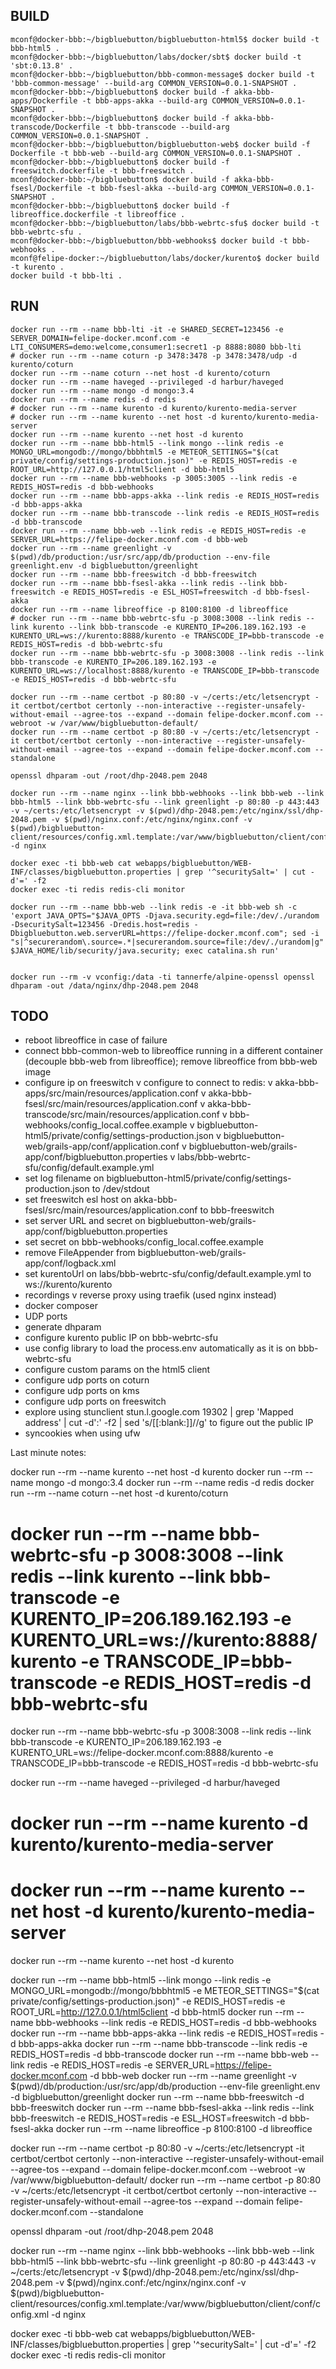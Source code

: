 ## BUILD
```
mconf@docker-bbb:~/bigbluebutton/bigbluebutton-html5$ docker build -t bbb-html5 .
mconf@docker-bbb:~/bigbluebutton/labs/docker/sbt$ docker build -t 'sbt:0.13.8' .
mconf@docker-bbb:~/bigbluebutton/bbb-common-message$ docker build -t 'bbb-common-message' --build-arg COMMON_VERSION=0.0.1-SNAPSHOT .
mconf@docker-bbb:~/bigbluebutton$ docker build -f akka-bbb-apps/Dockerfile -t bbb-apps-akka --build-arg COMMON_VERSION=0.0.1-SNAPSHOT .
mconf@docker-bbb:~/bigbluebutton$ docker build -f akka-bbb-transcode/Dockerfile -t bbb-transcode --build-arg COMMON_VERSION=0.0.1-SNAPSHOT .
mconf@docker-bbb:~/bigbluebutton/bigbluebutton-web$ docker build -f Dockerfile -t bbb-web --build-arg COMMON_VERSION=0.0.1-SNAPSHOT .
mconf@docker-bbb:~/bigbluebutton$ docker build -f freeswitch.dockerfile -t bbb-freeswitch .
mconf@docker-bbb:~/bigbluebutton$ docker build -f akka-bbb-fsesl/Dockerfile -t bbb-fsesl-akka --build-arg COMMON_VERSION=0.0.1-SNAPSHOT .
mconf@docker-bbb:~/bigbluebutton$ docker build -f libreoffice.dockerfile -t libreoffice .
mconf@docker-bbb:~/bigbluebutton/labs/bbb-webrtc-sfu$ docker build -t bbb-webrtc-sfu .
mconf@docker-bbb:~/bigbluebutton/bbb-webhooks$ docker build -t bbb-webhooks .
mconf@felipe-docker:~/bigbluebutton/labs/docker/kurento$ docker build -t kurento .
docker build -t bbb-lti .
```

## RUN
```
docker run --rm --name bbb-lti -it -e SHARED_SECRET=123456 -e SERVER_DOMAIN=felipe-docker.mconf.com -e LTI_CONSUMERS=demo:welcome,consumer1:secret1 -p 8888:8080 bbb-lti
# docker run --rm --name coturn -p 3478:3478 -p 3478:3478/udp -d kurento/coturn
docker run --rm --name coturn --net host -d kurento/coturn
docker run --rm --name haveged --privileged -d harbur/haveged
docker run --rm --name mongo -d mongo:3.4
docker run --rm --name redis -d redis
# docker run --rm --name kurento -d kurento/kurento-media-server
# docker run --rm --name kurento --net host -d kurento/kurento-media-server
docker run --rm --name kurento --net host -d kurento
docker run --rm --name bbb-html5 --link mongo --link redis -e MONGO_URL=mongodb://mongo/bbbhtml5 -e METEOR_SETTINGS="$(cat private/config/settings-production.json)" -e REDIS_HOST=redis -e ROOT_URL=http://127.0.0.1/html5client -d bbb-html5
docker run --rm --name bbb-webhooks -p 3005:3005 --link redis -e REDIS_HOST=redis -d bbb-webhooks
docker run --rm --name bbb-apps-akka --link redis -e REDIS_HOST=redis -d bbb-apps-akka
docker run --rm --name bbb-transcode --link redis -e REDIS_HOST=redis -d bbb-transcode
docker run --rm --name bbb-web --link redis -e REDIS_HOST=redis -e SERVER_URL=https://felipe-docker.mconf.com -d bbb-web
docker run --rm --name greenlight -v $(pwd)/db/production:/usr/src/app/db/production --env-file greenlight.env -d bigbluebutton/greenlight
docker run --rm --name bbb-freeswitch -d bbb-freeswitch
docker run --rm --name bbb-fsesl-akka --link redis --link bbb-freeswitch -e REDIS_HOST=redis -e ESL_HOST=freeswitch -d bbb-fsesl-akka
docker run --rm --name libreoffice -p 8100:8100 -d libreoffice
# docker run --rm --name bbb-webrtc-sfu -p 3008:3008 --link redis --link kurento --link bbb-transcode -e KURENTO_IP=206.189.162.193 -e KURENTO_URL=ws://kurento:8888/kurento -e TRANSCODE_IP=bbb-transcode -e REDIS_HOST=redis -d bbb-webrtc-sfu
docker run --rm --name bbb-webrtc-sfu -p 3008:3008 --link redis --link bbb-transcode -e KURENTO_IP=206.189.162.193 -e KURENTO_URL=ws://localhost:8888/kurento -e TRANSCODE_IP=bbb-transcode -e REDIS_HOST=redis -d bbb-webrtc-sfu

docker run --rm --name certbot -p 80:80 -v ~/certs:/etc/letsencrypt -it certbot/certbot certonly --non-interactive --register-unsafely-without-email --agree-tos --expand --domain felipe-docker.mconf.com --webroot -w /var/www/bigbluebutton-default/
docker run --rm --name certbot -p 80:80 -v ~/certs:/etc/letsencrypt -it certbot/certbot certonly --non-interactive --register-unsafely-without-email --agree-tos --expand --domain felipe-docker.mconf.com --standalone

openssl dhparam -out /root/dhp-2048.pem 2048

docker run --rm --name nginx --link bbb-webhooks --link bbb-web --link bbb-html5 --link bbb-webrtc-sfu --link greenlight -p 80:80 -p 443:443 -v ~/certs:/etc/letsencrypt -v $(pwd)/dhp-2048.pem:/etc/nginx/ssl/dhp-2048.pem -v $(pwd)/nginx.conf:/etc/nginx/nginx.conf -v $(pwd)/bigbluebutton-client/resources/config.xml.template:/var/www/bigbluebutton/client/conf/config.xml -d nginx

docker exec -ti bbb-web cat webapps/bigbluebutton/WEB-INF/classes/bigbluebutton.properties | grep '^securitySalt=' | cut -d'=' -f2
docker exec -ti redis redis-cli monitor

docker run --rm --name bbb-web --link redis -e -it bbb-web sh -c 'export JAVA_OPTS="$JAVA_OPTS -Djava.security.egd=file:/dev/./urandom -DsecuritySalt=123456 -Dredis.host=redis -Dbigbluebutton.web.serverURL=https://felipe-docker.mconf.com"; sed -i "s|^securerandom\.source=.*|securerandom.source=file:/dev/./urandom|g" $JAVA_HOME/lib/security/java.security; exec catalina.sh run'


docker run --rm -v vconfig:/data -ti tannerfe/alpine-openssl openssl dhparam -out /data/nginx/dhp-2048.pem 2048
```

## TODO
- reboot libreoffice in case of failure
- connect bbb-common-web to libreoffice running in a different container (decouple bbb-web from libreoffice); remove libreoffice from bbb-web image
- configure ip on freeswitch
v configure to connect to redis:
  v akka-bbb-apps/src/main/resources/application.conf
  v akka-bbb-fsesl/src/main/resources/application.conf
  v akka-bbb-transcode/src/main/resources/application.conf
  v bbb-webhooks/config_local.coffee.example
  v bigbluebutton-html5/private/config/settings-production.json
  v bigbluebutton-web/grails-app/conf/application.conf
  v bigbluebutton-web/grails-app/conf/bigbluebutton.properties
  v labs/bbb-webrtc-sfu/config/default.example.yml
- set log filename on bigbluebutton-html5/private/config/settings-production.json to /dev/stdout
- set freeswitch esl host on akka-bbb-fsesl/src/main/resources/application.conf to bbb-freeswitch
- set server URL and secret on bigbluebutton-web/grails-app/conf/bigbluebutton.properties
- set secret on bbb-webhooks/config_local.coffee.example
- remove FileAppender from bigbluebutton-web/grails-app/conf/logback.xml
- set kurentoUrl on labs/bbb-webrtc-sfu/config/default.example.yml to ws://kurento/kurento
- recordings
v reverse proxy using traefik (used nginx instead)
- docker composer
- UDP ports
- generate dhparam
- configure kurento public IP on bbb-webrtc-sfu
- use config library to load the process.env automatically as it is on bbb-webrtc-sfu
- configure custom params on the html5 client
- configure udp ports on coturn
- configure udp ports on kms
- configure udp ports on freeswitch
- explore using stunclient stun.l.google.com 19302 | grep 'Mapped address' | cut -d':' -f2 | sed 's/[[:blank:]]//g' to figure out the public IP
- syncookies when using ufw

Last minute notes:

docker run --rm --name kurento --net host -d kurento
docker run --rm --name mongo -d mongo:3.4
docker run --rm --name redis -d redis
docker run --rm --name coturn --net host -d kurento/coturn
# docker run --rm --name bbb-webrtc-sfu -p 3008:3008 --link redis --link kurento --link bbb-transcode -e KURENTO_IP=206.189.162.193 -e KURENTO_URL=ws://kurento:8888/kurento -e TRANSCODE_IP=bbb-transcode -e REDIS_HOST=redis -d bbb-webrtc-sfu
docker run --rm --name bbb-webrtc-sfu -p 3008:3008 --link redis --link bbb-transcode -e KURENTO_IP=206.189.162.193 -e KURENTO_URL=ws://felipe-docker.mconf.com:8888/kurento -e TRANSCODE_IP=bbb-transcode -e REDIS_HOST=redis -d bbb-webrtc-sfu



docker run --rm --name haveged --privileged -d harbur/haveged
# docker run --rm --name kurento -d kurento/kurento-media-server
# docker run --rm --name kurento --net host -d kurento/kurento-media-server
docker run --rm --name kurento --net host -d kurento

docker run --rm --name bbb-html5 --link mongo --link redis -e MONGO_URL=mongodb://mongo/bbbhtml5 -e METEOR_SETTINGS="$(cat private/config/settings-production.json)" -e REDIS_HOST=redis -e ROOT_URL=http://127.0.0.1/html5client -d bbb-html5
docker run --rm --name bbb-webhooks --link redis -e REDIS_HOST=redis -d bbb-webhooks
docker run --rm --name bbb-apps-akka --link redis -e REDIS_HOST=redis -d bbb-apps-akka
docker run --rm --name bbb-transcode --link redis -e REDIS_HOST=redis -d bbb-transcode
docker run --rm --name bbb-web --link redis -e REDIS_HOST=redis -e SERVER_URL=https://felipe-docker.mconf.com -d bbb-web
docker run --rm --name greenlight -v $(pwd)/db/production:/usr/src/app/db/production --env-file greenlight.env -d bigbluebutton/greenlight
docker run --rm --name bbb-freeswitch -d bbb-freeswitch
docker run --rm --name bbb-fsesl-akka --link redis --link bbb-freeswitch -e REDIS_HOST=redis -e ESL_HOST=freeswitch -d bbb-fsesl-akka
docker run --rm --name libreoffice -p 8100:8100 -d libreoffice

docker run --rm --name certbot -p 80:80 -v ~/certs:/etc/letsencrypt -it certbot/certbot certonly --non-interactive --register-unsafely-without-email --agree-tos --expand --domain felipe-docker.mconf.com --webroot -w /var/www/bigbluebutton-default/
docker run --rm --name certbot -p 80:80 -v ~/certs:/etc/letsencrypt -it certbot/certbot certonly --non-interactive --register-unsafely-without-email --agree-tos --expand --domain felipe-docker.mconf.com --standalone

openssl dhparam -out /root/dhp-2048.pem 2048

docker run --rm --name nginx --link bbb-webhooks --link bbb-web --link bbb-html5 --link bbb-webrtc-sfu --link greenlight -p 80:80 -p 443:443 -v ~/certs:/etc/letsencrypt -v $(pwd)/dhp-2048.pem:/etc/nginx/ssl/dhp-2048.pem -v $(pwd)/nginx.conf:/etc/nginx/nginx.conf -v $(pwd)/bigbluebutton-client/resources/config.xml.template:/var/www/bigbluebutton/client/conf/config.xml -d nginx

docker exec -ti bbb-web cat webapps/bigbluebutton/WEB-INF/classes/bigbluebutton.properties | grep '^securitySalt=' | cut -d'=' -f2
docker exec -ti redis redis-cli monitor


